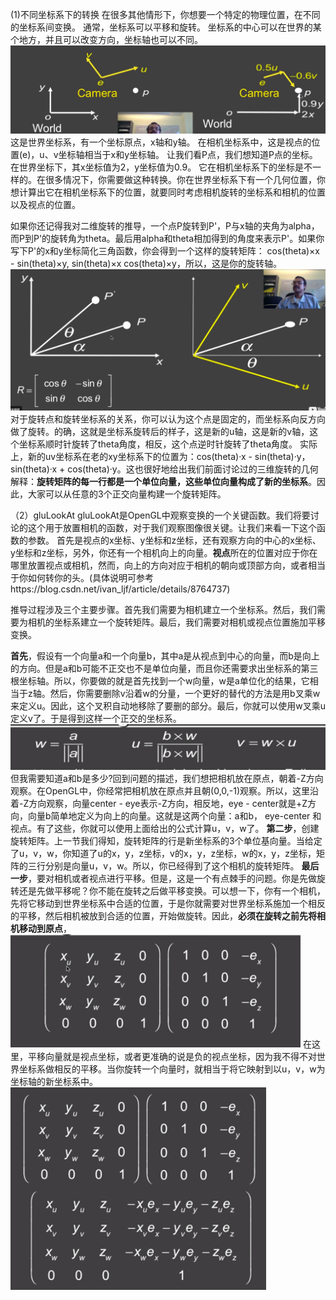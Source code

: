 (1)不同坐标系下的转换
在很多其他情形下，你想要一个特定的物理位置，在不同的坐标系间变换。
通常，坐标系可以平移和旋转。
坐标系的中心可以在世界的某个地方，并且可以改变方向，坐标轴也可以不同。
![](/Computer_Graphics/images/13.png)
这是世界坐标系，有一个坐标原点，x轴和y轴。
在相机坐标系中，这是视点的位置(e)，u、v坐标轴相当于x和y坐标轴。
让我们看P点，我们想知道P点的坐标。在世界坐标下，其x坐标值为2，y坐标值为0.9。
它在相机坐标系下的坐标是不一样的。在很多情况下，你需要做这种转换。你在世界坐标系下有一个几何位置，你想计算出它在相机坐标系下的位置，就要同时考虑相机旋转的坐标系和相机的位置以及视点的位置。

如果你还记得我对二维旋转的推导，一个点P旋转到P'，P与x轴的夹角为alpha，而P到P'的旋转角为theta。最后用alpha和theta相加得到的角度来表示P'。如果你写下P'的x和y坐标简化三角函数，你会得到一个这样的旋转矩阵：
cos(theta)×x - sin(theta)×y, sin(theta)×x  cos(theta)×y，所以，这是你的旋转轴。
![](/Computer_Graphics/images/14.png)
对于旋转点和旋转坐标系的关系，你可以认为这个点是固定的，而坐标系向反方向做了旋转。的确，这就是坐标系旋转后的样子，这是新的u轴，这是新的v轴，这个坐标系顺时针旋转了theta角度，相反，这个点逆时针旋转了theta角度。
实际上，新的uv坐标系在老的xy坐标系下的位置为：cos(theta)·x - sin(theta)·y，sin(theta)·x + cos(theta)·y。这也很好地给出我们前面讨论过的三维旋转的几何解释：**旋转矩阵的每一行都是一个单位向量，这些单位向量构成了新的坐标系**。因此，大家可以从任意的3个正交向量构建一个旋转矩阵。

（2）gluLookAt
gluLookAt是OpenGL中观察变换的一个关键函数。我们将要讨论的这个用于放置相机的函数，对于我们观察图像很关键。让我们来看一下这个函数的参数。
首先是视点的x坐标、y坐标和z坐标，还有观察方向的中心的x坐标、y坐标和z坐标，另外，你还有一个相机向上的向量。**视点**所在的位置对应于你在哪里放置视点或相机，然而，向上的方向对应于相机的朝向或顶部方向，或者相当于你如何转你的头。(具体说明可参考https://blog.csdn.net/ivan_ljf/article/details/8764737)

推导过程涉及三个主要步骤。首先我们需要为相机建立一个坐标系。然后，我们需要为相机的坐标系建立一个旋转矩阵。最后，我们需要对相机或视点位置施加平移变换。

**首先**，假设有一个向量a和一个向量b，其中a是从视点到中心的向量，而b是向上的方向。但是a和b可能不正交也不是单位向量，而且你还需要求出坐标系的第三根坐标轴。所以，你要做的就是首先找到一个w向量，w是a单位化的结果，它相当于z轴。然后，你需要删除v沿着w的分量，一个更好的替代的方法是用b叉乘w来定义u。因此，这个叉积自动地移除了要删的部分。最后，你就可以使用w叉乘u定义v了。于是得到这样一个正交的坐标系。![](/Computer_Graphics/images/15.png)
但我需要知道a和b是多少?回到问题的描述，我们想把相机放在原点，朝着-Z方向观察。在OpenGL中，你经常把相机放在原点并且朝(0,0,-1)观察。所以，这里沿着-Z方向观察，向量center - eye表示-Z方向，相反地，eye - center就是+Z方向，向量b简单地定义为向上的向量。这就是这两个向量：a和b， eye-center 和 视点。有了这些，你就可以使用上面给出的公式计算u，v，w了。
**第二步**，创建旋转矩阵。上一节我们得知，旋转矩阵的行是新坐标系的3个单位基向量。当给定了u，v，w，你知道了u的x，y，z坐标，v的x，y，z坐标，w的x，y，z坐标，矩阵的三行分别是向量u，v，w。所以，你已经得到了这个相机的旋转矩阵。
**最后一步**，要对相机或者视点进行平移。但是，这是一个有点棘手的问题。你是先做旋转还是先做平移呢？你不能在旋转之后做平移变换。可以想一下，你有一个相机，先将它移动到世界坐标系中合适的位置，于是你就需要对世界坐标系施加一个相反的平移，然后相机被放到合适的位置，开始做旋转。因此，**必须在旋转之前先将相机移动到原点**，
![](/Computer_Graphics/images/16.png)
在这里，平移向量就是视点坐标，或者更准确的说是负的视点坐标，因为我不得不对世界坐标系做相反的平移。当你旋转一个向量时，就相当于将它映射到以u，v，w为坐标轴的新坐标系中。![](/Computer_Graphics/images/17.png)
